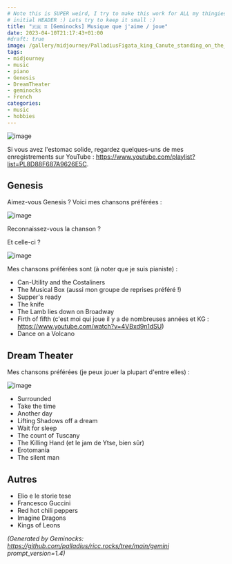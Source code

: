 ```yaml
---
# Note this is SUPER weird, I try to make this work for ALL my thingies so there might be some behavioural clatches in the
# initial HEADER :) Lets try to keep it small :)
title: "🇫🇷 ♊ [Geminocks] Musique que j'aime / joue"
date: 2023-04-10T21:17:43+01:00
#draft: true
image: /gallery/midjourney/PalladiusFigata_king_Canute_standing_on_the_shore_and_speaking__dd781f09-c2c5-48bd-9e1c-d6bcbed9bd6a.png
tags:
- midjourney
- music
- piano
- Genesis
- DreamTheater
- geminocks
- French
categories:
- music
- hobbies
---
```


![image](/gallery/midjourney/PalladiusFigata_Floor_plan_sketch_watercolor_style_grand_piano_7023fc60-189f-4f02-83dd-b7df0974f25e.png)

Si vous avez l'estomac solide, regardez quelques-uns de mes enregistrements sur YouTube : <https://www.youtube.com/playlist?list=PL8D88F687A9626E5C>.

## Genesis

Aimez-vous Genesis ? Voici mes chansons préférées :

![image](/gallery/midjourney/PalladiusFigata_king_Canute_standing_on_the_shore_and_speaking__dd781f09-c2c5-48bd-9e1c-d6bcbed9bd6a.png)

Reconnaissez-vous la chanson ?

Et celle-ci ?

![image](/gallery/midjourney/PalladiusFigata_a_beautiful_white_lamb_lies_down_Broadway_New_Y_10a1c643-4ca8-4c40-96fb-9cb3465f73bc.png)

Mes chansons préférées sont (à noter que je suis pianiste) :

* Can-Utility and the Costaliners
* The Musical Box (aussi mon groupe de reprises préféré !)
* Supper's ready
* The knife
* The Lamb lies down on Broadway
* Firth of fifth (c'est moi qui joue il y a de nombreuses années et KG : <https://www.youtube.com/watch?v=4VBxd9n1dSU>)
* Dance on a Volcano

## Dream Theater

Mes chansons préférées (je peux jouer la plupart d'entre elles) :

![image](/gallery/midjourney/JPetrucci%20painting.png)

* Surrounded
* Take the time
* Another day
* Lifting Shadows off a dream
* Wait for sleep
* The count of Tuscany
* The Killing Hand (et le jam de Ytse, bien sûr)
* Erotomania
* The silent man

## Autres

* Elio e le storie tese
* Francesco Guccini
* Red hot chili peppers
* Imagine Dragons
* Kings of Leons


*(Generated by Geminocks: https://github.com/palladius/ricc.rocks/tree/main/gemini prompt_version=1.4)*